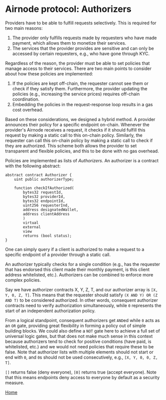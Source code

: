 # Airnode protocol: Authorizers

Providers have to be able to fulfill requests selectively.
This is required for two main reasons:

1. The provider only fulfills requests made by requesters who have made payment, which allows them to monetize their services.
2. The services that the provider provides are sensitive and can only be accessed by certain requesters, e.g., who have gone through KYC.

Regardless of the reason, the provider must be able to set policies that manage access to their services.
There are two main points to consider about how these policies are implemented:

1. If the policies are kept off-chain, the requester cannot see them or check if they satisfy them.
Furthermore, the provider updating the policies (e.g., increasing the service prices) requires off-chain coordination.
2. Embedding the policies in the request-response loop results in a gas cost overhead.

Based on these considerations, we designed a hybrid method.
A provider announces their policy for a specific endpoint on-chain.
Whenever the provider's Airnode receives a request, it checks if it should fulfill this request by making a static call to this on-chain policy.
Similarly, the requester can call this on-chain policy by making a static call to check if they are authorized.
This scheme both allows the provider to set transparent and flexible policies, and this to be done with no gas overhead.

Policies are implemented as lists of *Authorizers*.
An authorizer is a contract with the following abstract:

```solidity
abstract contract Authorizer {
    uint public authorizerType;

    function checkIfAuthorized(
        bytes32 requestId,
        bytes32 providerId,
        bytes32 endpointId,
        uint256 requesterInd,
        address designatedWallet,
        address clientAddress
        )
        virtual
        external
        view
        returns (bool status);
}
```

One can simply query if a client is authorized to make a request to a specific endpoint of a provider through a static call.

An authorizer typically checks for a single condition (e.g., has the requester that has endorsed this client made their monthly payment, is this client address whitelisted, etc.).
Authorizers can be combined to enforce more complex policies.

Say we have authorizer contracts X, Y, Z, T, and our authorizer array is `[X, Y, 0, Z, T]`.
This means that the requester should satisfy `(X AND Y) OR (Z AND T)` to be considered authorized.
In other words, consequent authorizer contracts need to verify authorization simultaneously, while `0` represents the start of an independent authorization policy.

From a logical standpoint, consequent authorizers get `AND`ed while `0` acts as an `OR` gate, providing great flexibility in forming a policy out of simple building blocks.
We could also define a `NOT` gate here to achieve a full set of universal logic gates, but that does not make much sense in this context because authorizers tend to check for positive conditions (have paid, is whitelisted, etc.) and we would not need policies that require these to be false.
Note that authorizer lists with multiple elements should not start or end with `0`, and `0`s should not be used consecutively, e.g., `[X, Y, 0, 0, Z, T]`.

`[]` returns false (deny everyone), `[0]` returns true (accept everyone).
Note that this means endpoints deny access to everyone by default as a security measure.

[Home](/README.md#contents)
